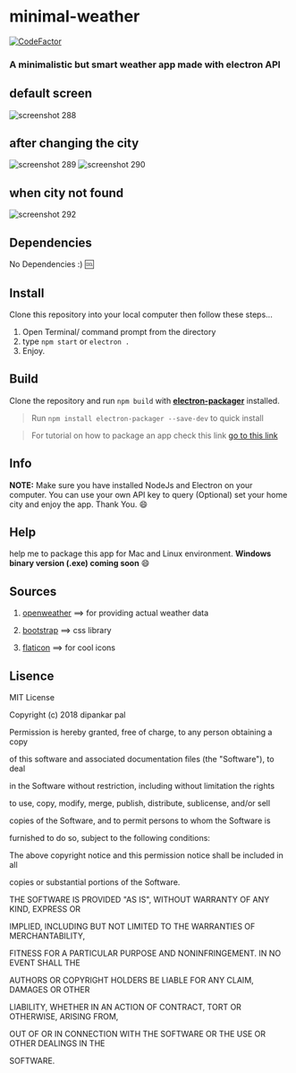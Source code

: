 # minimal-weather
[![CodeFactor](https://www.codefactor.io/repository/github/deep5050/minimal-weather/badge)](https://www.codefactor.io/repository/github/deep5050/minimal-weather)
### A minimalistic but smart weather app made with electron API

## default screen
![screenshot 288](https://user-images.githubusercontent.com/27947066/44948700-ef8d7d00-ae3f-11e8-98ee-76cca26d48c6.png)
## after changing the city
![screenshot 289](https://user-images.githubusercontent.com/27947066/44948697-ee5c5000-ae3f-11e8-833c-bcc90a8bcc12.png)
![screenshot 290](https://user-images.githubusercontent.com/27947066/44948698-eef4e680-ae3f-11e8-9abb-740eef1b27f7.png)
## when city not found
![screenshot 292](https://user-images.githubusercontent.com/27947066/44951982-cc3eee00-ae90-11e8-9066-8206c9d3dd21.png)
## Dependencies
No Dependencies :) :cool:
## Install
Clone this repository into your local computer then follow these steps...
1. Open Terminal/ command prompt from the directory
2. type `npm start` or `electron .` 
3. Enjoy.

## Build
Clone the repository and run `npm build` with [**electron-packager**](https://github.com/electron-userland/electron-packager "electron-packager repo") installed.

> Run `npm install electron-packager --save-dev` to quick install

> For tutorial on how to package an app check this link [go to this link ](https://www.christianengvall.se/electron-packager-tutorial/)

## Info
**NOTE:** Make sure you have installed NodeJs and Electron on your computer.
You can use your own API key to query (Optional)
set your home city and enjoy the app.
Thank You. :smile:

## Help
help me to package this app for Mac and Linux environment.
**Windows binary version (.exe) coming soon** :smile:

## Sources
1. [openweather](https://openweathermap.org/ "openweather") ==> for providing actual weather data

2. [bootstrap](https://getbootstrap.com/ "bootstrap")       ==> css library

3. [flaticon](https://www.flaticon.com/ "flaticon")         ==> for cool icons

## Lisence

MIT License



Copyright (c) 2018 dipankar pal



Permission is hereby granted, free of charge, to any person obtaining a copy

of this software and associated documentation files (the "Software"), to deal

in the Software without restriction, including without limitation the rights

to use, copy, modify, merge, publish, distribute, sublicense, and/or sell

copies of the Software, and to permit persons to whom the Software is

furnished to do so, subject to the following conditions:



The above copyright notice and this permission notice shall be included in all

copies or substantial portions of the Software.



THE SOFTWARE IS PROVIDED "AS IS", WITHOUT WARRANTY OF ANY KIND, EXPRESS OR

IMPLIED, INCLUDING BUT NOT LIMITED TO THE WARRANTIES OF MERCHANTABILITY,

FITNESS FOR A PARTICULAR PURPOSE AND NONINFRINGEMENT. IN NO EVENT SHALL THE

AUTHORS OR COPYRIGHT HOLDERS BE LIABLE FOR ANY CLAIM, DAMAGES OR OTHER

LIABILITY, WHETHER IN AN ACTION OF CONTRACT, TORT OR OTHERWISE, ARISING FROM,

OUT OF OR IN CONNECTION WITH THE SOFTWARE OR THE USE OR OTHER DEALINGS IN THE

SOFTWARE.
